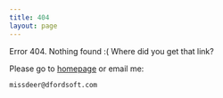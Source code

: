 ```yaml
---
title: 404
layout: page
---
```


Error 404. Nothing found :( Where did you get that link?

Please go to [homepage](/) or email me:

    missdeer@dfordsoft.com

